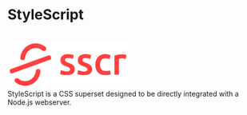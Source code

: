 <h1>StyleScript</h1>

<br>
<img src="/icons/stylescript-logo-full.png" width="250">
<br>

<div>StyleScript is a CSS superset designed to be directly integrated with a Node.js webserver.</div>
